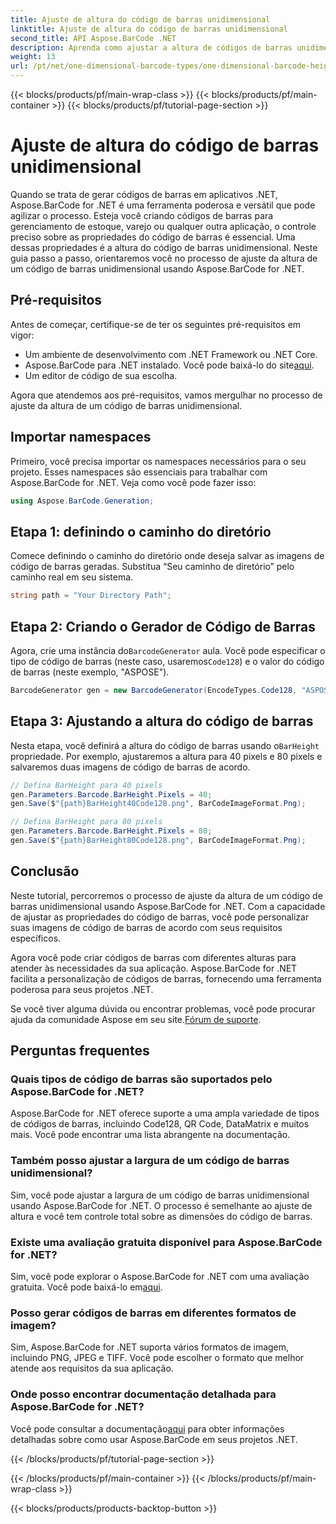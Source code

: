 ```yaml
---
title: Ajuste de altura do código de barras unidimensional
linktitle: Ajuste de altura do código de barras unidimensional
second_title: API Aspose.BarCode .NET
description: Aprenda como ajustar a altura de códigos de barras unidimensionais em .NET com Aspose.BarCode para personalização precisa. Crie códigos de barras perfeitos sem esforço!
weight: 13
url: /pt/net/one-dimensional-barcode-types/one-dimensional-barcode-height-adjustment/
---
```


{{< blocks/products/pf/main-wrap-class >}}
{{< blocks/products/pf/main-container >}}
{{< blocks/products/pf/tutorial-page-section >}}

# Ajuste de altura do código de barras unidimensional


Quando se trata de gerar códigos de barras em aplicativos .NET, Aspose.BarCode for .NET é uma ferramenta poderosa e versátil que pode agilizar o processo. Esteja você criando códigos de barras para gerenciamento de estoque, varejo ou qualquer outra aplicação, o controle preciso sobre as propriedades do código de barras é essencial. Uma dessas propriedades é a altura do código de barras unidimensional. Neste guia passo a passo, orientaremos você no processo de ajuste da altura de um código de barras unidimensional usando Aspose.BarCode for .NET.

## Pré-requisitos

Antes de começar, certifique-se de ter os seguintes pré-requisitos em vigor:

- Um ambiente de desenvolvimento com .NET Framework ou .NET Core.
-  Aspose.BarCode para .NET instalado. Você pode baixá-lo do site[aqui](https://releases.aspose.com/barcode/net/).
- Um editor de código de sua escolha.

Agora que atendemos aos pré-requisitos, vamos mergulhar no processo de ajuste da altura de um código de barras unidimensional.

## Importar namespaces

Primeiro, você precisa importar os namespaces necessários para o seu projeto. Esses namespaces são essenciais para trabalhar com Aspose.BarCode for .NET. Veja como você pode fazer isso:

```csharp
using Aspose.BarCode.Generation;
```

## Etapa 1: definindo o caminho do diretório

Comece definindo o caminho do diretório onde deseja salvar as imagens de código de barras geradas. Substitua “Seu caminho de diretório” pelo caminho real em seu sistema.

```csharp
string path = "Your Directory Path";
```

## Etapa 2: Criando o Gerador de Código de Barras

 Agora, crie uma instância do`BarcodeGenerator` aula. Você pode especificar o tipo de código de barras (neste caso, usaremos`Code128`) e o valor do código de barras (neste exemplo, "ASPOSE").

```csharp
BarcodeGenerator gen = new BarcodeGenerator(EncodeTypes.Code128, "ASPOSE");
```

## Etapa 3: Ajustando a altura do código de barras

 Nesta etapa, você definirá a altura do código de barras usando o`BarHeight` propriedade. Por exemplo, ajustaremos a altura para 40 pixels e 80 pixels e salvaremos duas imagens de código de barras de acordo.

```csharp
// Defina BarHeight para 40 pixels
gen.Parameters.Barcode.BarHeight.Pixels = 40;
gen.Save($"{path}BarHeight40Code128.png", BarCodeImageFormat.Png);

// Defina BarHeight para 80 pixels
gen.Parameters.Barcode.BarHeight.Pixels = 80;
gen.Save($"{path}BarHeight80Code128.png", BarCodeImageFormat.Png);
```

## Conclusão

Neste tutorial, percorremos o processo de ajuste da altura de um código de barras unidimensional usando Aspose.BarCode for .NET. Com a capacidade de ajustar as propriedades do código de barras, você pode personalizar suas imagens de código de barras de acordo com seus requisitos específicos.

Agora você pode criar códigos de barras com diferentes alturas para atender às necessidades da sua aplicação. Aspose.BarCode for .NET facilita a personalização de códigos de barras, fornecendo uma ferramenta poderosa para seus projetos .NET.

 Se você tiver alguma dúvida ou encontrar problemas, você pode procurar ajuda da comunidade Aspose em seu site.[Fórum de suporte](https://forum.aspose.com/c/barcode/13).

## Perguntas frequentes

### Quais tipos de código de barras são suportados pelo Aspose.BarCode for .NET?
Aspose.BarCode for .NET oferece suporte a uma ampla variedade de tipos de códigos de barras, incluindo Code128, QR Code, DataMatrix e muitos mais. Você pode encontrar uma lista abrangente na documentação.

### Também posso ajustar a largura de um código de barras unidimensional?
Sim, você pode ajustar a largura de um código de barras unidimensional usando Aspose.BarCode for .NET. O processo é semelhante ao ajuste de altura e você tem controle total sobre as dimensões do código de barras.

### Existe uma avaliação gratuita disponível para Aspose.BarCode for .NET?
 Sim, você pode explorar o Aspose.BarCode for .NET com uma avaliação gratuita. Você pode baixá-lo em[aqui](https://releases.aspose.com/).

### Posso gerar códigos de barras em diferentes formatos de imagem?
Sim, Aspose.BarCode for .NET suporta vários formatos de imagem, incluindo PNG, JPEG e TIFF. Você pode escolher o formato que melhor atende aos requisitos da sua aplicação.

### Onde posso encontrar documentação detalhada para Aspose.BarCode for .NET?
 Você pode consultar a documentação[aqui](https://reference.aspose.com/barcode/net/) para obter informações detalhadas sobre como usar Aspose.BarCode em seus projetos .NET.

{{< /blocks/products/pf/tutorial-page-section >}}

{{< /blocks/products/pf/main-container >}}
{{< /blocks/products/pf/main-wrap-class >}}

{{< blocks/products/products-backtop-button >}}
